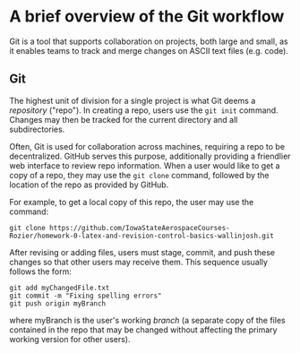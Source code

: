 # A brief overview of the Git workflow

Git is a tool that supports collaboration on projects, both large and small, as
it enables teams to track and merge changes on ASCII text files (e.g. code).

## Git

The highest unit of division for a single project is what Git deems a *repository* ("repo").
In creating a repo, users use the `git init` command. Changes may then be tracked for the
current directory and all subdirectories.

Often, Git is used for collaboration across machines, requiring a repo to be decentralized.
GitHub serves this purpose, additionally providing a friendlier web interface to review
repo information. When a user would like to get a copy of a repo, they may use the `git clone`
command, followed by the location of the repo as provided by GitHub.

For example, to get a local copy of this repo, the user may use the command:

```
git clone https://github.com/IowaStateAerospaceCourses-Rozier/homework-0-latex-and-revision-control-basics-wallinjosh.git
```

After revising or adding files, users must stage, commit, and push these changes so that
other users may receive them. This sequence usually follows the form:

```
git add myChangedFile.txt
git commit -m "Fixing spelling errors"
git push origin myBranch
```

where myBranch is the user's working *branch* (a separate copy of the files contained in
  the repo that may be changed without affecting the primary working version for other users).

